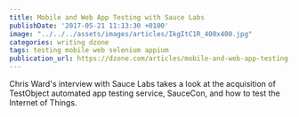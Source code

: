```yaml
---
title: Mobile and Web App Testing with Sauce Labs
publishDate: '2017-05-21 11:13:30 +0100'
image: "../../../assets/images/articles/IkgItC1R_400x400.jpg"
categories: writing dzone
tags: testing mobile web selenium appium
publication_url: https://dzone.com/articles/mobile-and-web-app-testing-with-sauce-labs
---
```


Chris Ward's interview with Sauce Labs takes a look at the acquisition of TestObject automated app testing service, SauceCon, and how to test the Internet of Things.
